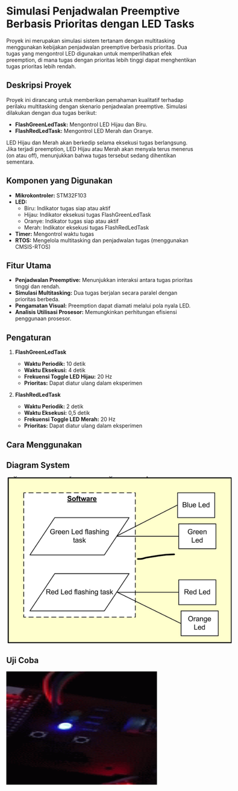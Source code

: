 # **Simulasi Penjadwalan Preemptive Berbasis Prioritas dengan LED Tasks**

Proyek ini merupakan simulasi sistem tertanam dengan multitasking menggunakan kebijakan penjadwalan preemptive berbasis prioritas. Dua tugas yang mengontrol LED digunakan untuk memperlihatkan efek preemption, di mana tugas dengan prioritas lebih tinggi dapat menghentikan tugas prioritas lebih rendah.

## **Deskripsi Proyek**
Proyek ini dirancang untuk memberikan pemahaman kualitatif terhadap perilaku multitasking dengan skenario penjadwalan preemptive. Simulasi dilakukan dengan dua tugas berikut:
- **FlashGreenLedTask:** Mengontrol LED Hijau dan Biru.
- **FlashRedLedTask:** Mengontrol LED Merah dan Oranye.

LED Hijau dan Merah akan berkedip selama eksekusi tugas berlangsung. Jika terjadi preemption, LED Hijau atau Merah akan menyala terus menerus (on atau off), menunjukkan bahwa tugas tersebut sedang dihentikan sementara.

## **Komponen yang Digunakan**
- **Mikrokontroler:** STM32F103
- **LED:**
  - Biru: Indikator tugas siap atau aktif
  - Hijau: Indikator eksekusi tugas FlashGreenLedTask
  - Oranye: Indikator tugas siap atau aktif
  - Merah: Indikator eksekusi tugas FlashRedLedTask
- **Timer:** Mengontrol waktu tugas
- **RTOS:** Mengelola multitasking dan penjadwalan tugas (menggunakan CMSIS-RTOS)

## **Fitur Utama**
- **Penjadwalan Preemptive:** Menunjukkan interaksi antara tugas prioritas tinggi dan rendah.
- **Simulasi Multitasking:** Dua tugas berjalan secara paralel dengan prioritas berbeda.
- **Pengamatan Visual:** Preemption dapat diamati melalui pola nyala LED.
- **Analisis Utilisasi Prosesor:** Memungkinkan perhitungan efisiensi penggunaan prosesor.

## **Pengaturan**
1. **FlashGreenLedTask**
   - **Waktu Periodik:** 10 detik
   - **Waktu Eksekusi:** 4 detik
   - **Frekuensi Toggle LED Hijau:** 20 Hz
   - **Prioritas:** Dapat diatur ulang dalam eksperimen
   
2. **FlashRedLedTask**
   - **Waktu Periodik:** 2 detik
   - **Waktu Eksekusi:** 0,5 detik
   - **Frekuensi Toggle LED Merah:** 20 Hz
   - **Prioritas:** Dapat diatur ulang dalam eksperimen

## **Cara Menggunakan**

## **Diagram System**
<img src="system%20task%20diagram4.png" alt="Pinout Diagram" style="max-width: 600px; height: auto;">

## Uji Coba
<img src="Ex_4.gif" alt="Uji Coba GIF" width="400" height="300">
